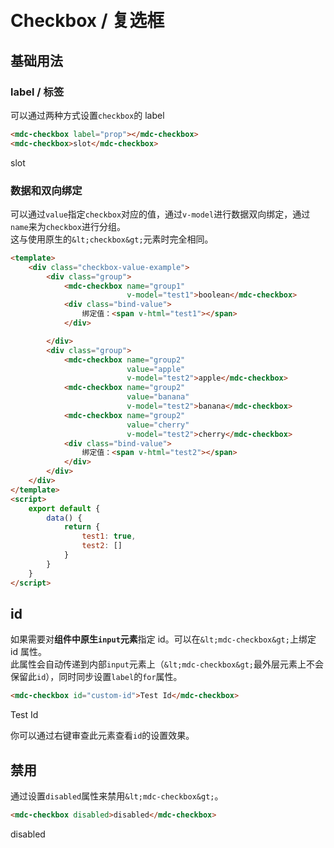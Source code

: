 # <i class="icon-checkbox"></i> <br/> Checkbox / 复选框

## 基础用法

### label / 标签

可以通过两种方式设置`checkbox`的 label

```HTML
<mdc-checkbox label="prop"></mdc-checkbox>
<mdc-checkbox>slot</mdc-checkbox>
```

<mdc-checkbox label="prop"></mdc-checkbox>
<mdc-checkbox>slot</mdc-checkbox>

### 数据和双向绑定

可以通过`value`指定`checkbox`对应的值，通过`v-model`进行数据双向绑定，通过`name`来为`checkbox`进行分组。  
这与使用原生的`&lt;checkbox&gt;`元素时完全相同。

```HTML
<template>
    <div class="checkbox-value-example">
        <div class="group">
            <mdc-checkbox name="group1"
                          v-model="test1">boolean</mdc-checkbox>
            <div class="bind-value">
                绑定值：<span v-html="test1"></span>
            </div>

        </div>
        <div class="group">
            <mdc-checkbox name="group2"
                          value="apple"
                          v-model="test2">apple</mdc-checkbox>
            <mdc-checkbox name="group2"
                          value="banana"
                          v-model="test2">banana</mdc-checkbox>
            <mdc-checkbox name="group2"
                          value="cherry"
                          v-model="test2">cherry</mdc-checkbox>
            <div class="bind-value">
                绑定值：<span v-html="test2"></span>
            </div>
        </div>
    </div>
</template>
<script>
    export default {
        data() {
            return {
                test1: true,
                test2: []
            }
        }
    }
</script>
```

<checkbox-value-example></checkbox-value-example>

## id

如果需要对<strong>组件中原生`input`元素</strong>指定 id。可以在`&lt;mdc-checkbox&gt;`上绑定 id 属性。  
此属性会自动传递到内部`input`元素上（`&lt;mdc-checkbox&gt;`最外层元素上不会保留此`id`），同时同步设置`label`的`for`属性。

```HTML
<mdc-checkbox id="custom-id">Test Id</mdc-checkbox>
```

<mdc-checkbox id="custom-id">Test Id</mdc-checkbox>

你可以通过右键审查此元素查看`id`的设置效果。

## 禁用

通过设置`disabled`属性来禁用`&lt;mdc-checkbox&gt;`。

```HTML
<mdc-checkbox disabled>disabled</mdc-checkbox>
```

<mdc-checkbox disabled>disabled</mdc-checkbox>
